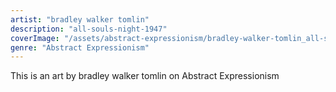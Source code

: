 ```yaml
---
artist: "bradley walker tomlin"
description: "all-souls-night-1947"
coverImage: "/assets/abstract-expressionism/bradley-walker-tomlin_all-souls-night-1947.jpg"
genre: "Abstract Expressionism"
---
```

This is an art by bradley walker tomlin on Abstract Expressionism

